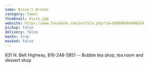 ```yaml
---
name: Dixie's Drinks
category: faves
thumbnail: dixie.jpg
website: https://www.facebook.com/profile.php?id=100090484096554
pickup: false
delivery: false
masks: true
masked: false
---
```

6﻿31 N. Belt Highway, 816-248-5851 -- Bubble tea shop, tea room and dessert shop